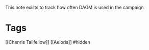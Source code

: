 This note exists to track how often DAGM is used in the campaign 

# Tags
[[Chenris Tallfellow]]
[[Aeloria]]
#hidden 

